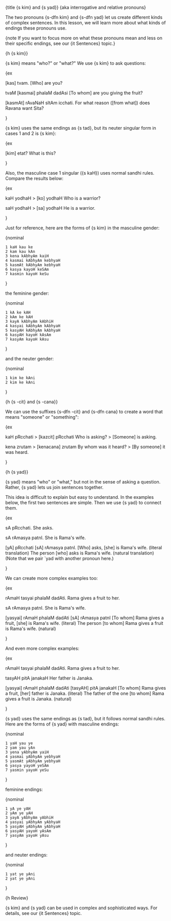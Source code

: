 {title {s kim} and {s yad}}
{aka interrogative and relative pronouns}

The two pronouns {s-dfn kim} and {s-dfn yad} let us create different kinds of
complex sentences. In this lesson, we will learn more about what kinds of
endings these pronouns use.

{note If you want to focus more on what these pronouns mean and less on their specific endings, see our {it Sentences} topic.}


{h {s kim}}

{s kim} means "who?" or "what?" We use {s kim} to ask questions:

{ex

[kas] tvam.
[Who] are you?

tvaM [kasmai] phalaM dadAsi
[To whom] are you giving the fruit?

[kasmAt] rAvaNaH sItAm icchati.
For what reason ([from what]) does Ravana want Sita?

}

{s kim} uses the same endings as {s tad}, but its neuter singular form in cases
1 and 2 is {s kim}:

{ex

[kim] etat?
What is this?

}

Also, the masculine case 1 singular ({s kaH}) uses normal sandhi rules. Compare
the results below:

{ex

kaH yodhaH > [ko] yodhaH
Who is a warrior?

saH yodhaH > [sa] yodhaH
He is a warrior.

}

Just for reference, here are the forms of {s kim} in the masculine gender:

{nominal

    1 kaH kau ke
    2 kam kau kAn
    3 kena kAbhyAm kaiH
    4 kasmai kAbhyAm kebhyaH
    5 kasmAt kAbhyAm kebhyaH
    6 kasya kayoH keSAm
    7 kasmin kayoH keSu

}

the feminine gender:

{nominal

    1 kA ke kAH
    2 kAm ke kAH
    3 kayA kAbhyAm kAbhiH
    4 kasyai kAbhyAm kAbhyaH
    5 kasyAH kAbhyAm kAbhyaH
    6 kasyAH kayoH kAsAm
    7 kasyAm kayoH kAsu

}

and the neuter gender:

{nominal

    1 kim ke kAni
    2 kim ke kAni

}


{h {s -cit} and {s -cana}}

We can use the suffixes {s-dfn -cit} and {s-dfn cana} to create a word that
means "someone" or "something":

{ex

kaH pRcchati > [kazcit] pRcchati
Who is asking? > [Someone] is asking.

kena zrutam > [kenacana] zrutam
By whom was it heard? > [By someone] it was heard.

}


{h {s yad}}

{s yad} means "who" or "what," but not in the sense of asking a question.
Rather, {s yad} lets us join sentences together.

This idea is difficult to explain but easy to understand. In the examples
below, the first two sentences are simple. Then we use {s yad} to connect them.

{ex

sA pRcchati.
She asks.

sA rAmasya patnI.
She is Rama's wife.

[yA] pRcchati [sA] rAmasya patnI.
[Who] asks, [she] is Rama's wife. (literal translation)
The person [who] asks is Rama's wife. (natural translation)
(Note that we pair `yad with another pronoun here.)

}

We can create more complex examples too:

{ex

rAmaH tasyai phalaM dadAti.
Rama gives a fruit to her.

sA rAmasya patnI.
She is Rama's wife.

[yasyai] rAmaH phalaM dadAti [sA] rAmasya patnI
[To whom] Rama gives a fruit, [she] is Rama's wife. (literal)
The person [to whom] Rama gives a fruit is Rama's wife. (natural)

}

And even more complex examples:

{ex

rAmaH tasyai phalaM dadAti.
Rama gives a fruit to her.

tasyAH pitA janakaH
Her father is Janaka.

[yasyai] rAmaH phalaM dadAti [tasyAH] pitA janakaH
[To whom] Rama gives a fruit, [her] father is Janaka. (literal)
The father of the one [to whom] Rama gives a fruit is Janaka. (natural)

}

{s yad} uses the same endings as {s tad}, but it follows normal sandhi rules.
Here are the forms of {s yad} with masculine endings:

{nominal

    1 yaH yau ye
    2 yam yau yAn
    3 yena yAbhyAm yaiH
    4 yasmai yAbhyAm yebhyaH
    5 yasmAt yAbhyAm yebhyaH
    6 yasya yayoH yeSAm
    7 yasmin yayoH yeSu

}

feminine endings:

{nominal

    1 yA ye yAH
    2 yAm ye yAH
    3 yayA yAbhyAm yAbhiH
    4 yasyai yAbhyAm yAbhyaH
    5 yasyAH yAbhyAm yAbhyaH
    6 yasyAH yayoH yAsAm
    7 yasyAm yayoH yAsu

}

and neuter endings:

{nominal

    1 yat ye yAni
    2 yat ye yAni

}


{h Review}

{s kim} and {s yad} can be used in complex and sophisticated ways. For details,
see our {it Sentences} topic.
